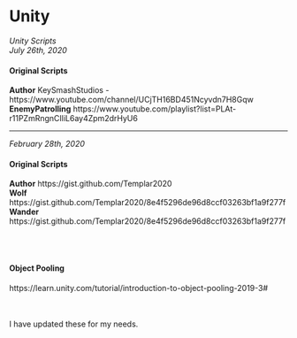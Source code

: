 # Unity
<em>Unity Scripts</em><br>
<em>July 26th, 2020</em>


<h4>Original Scripts</h4>
<strong>Author</strong> KeySmashStudios - https://www.youtube.com/channel/UCjTH16BD451Ncyvdn7H8Gqw<br>
<strong>EnemyPatrolling</strong> https://www.youtube.com/playlist?list=PLAt-r11PZmRngnCIliL6ay4Zpm2drHyU6

<hr>
<em>February 28th, 2020</em>


<h4>Original Scripts</h4>
<strong>Author</strong> https://gist.github.com/Templar2020<br>
<strong>Wolf</strong> https://gist.github.com/Templar2020/8e4f5296de96d8ccf03263bf1a9f277f<br>
<strong>Wander</strong> https://gist.github.com/Templar2020/8e4f5296de96d8ccf03263bf1a9f277f<br>


<br><br>
<h4>Object Pooling</h4>
https://learn.unity.com/tutorial/introduction-to-object-pooling-2019-3#

<br><br>
I have updated these for my needs.

